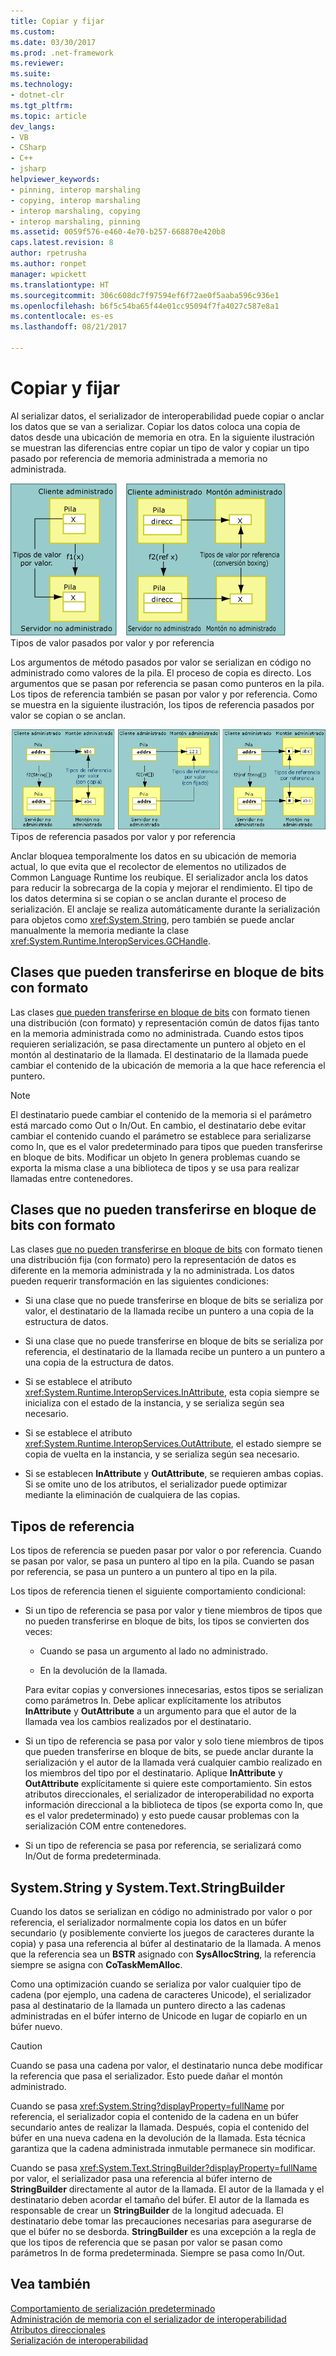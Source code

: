 ```yaml
---
title: Copiar y fijar
ms.custom: 
ms.date: 03/30/2017
ms.prod: .net-framework
ms.reviewer: 
ms.suite: 
ms.technology:
- dotnet-clr
ms.tgt_pltfrm: 
ms.topic: article
dev_langs:
- VB
- CSharp
- C++
- jsharp
helpviewer_keywords:
- pinning, interop marshaling
- copying, interop marshaling
- interop marshaling, copying
- interop marshaling, pinning
ms.assetid: 0059f576-e460-4e70-b257-668870e420b8
caps.latest.revision: 8
author: rpetrusha
ms.author: ronpet
manager: wpickett
ms.translationtype: HT
ms.sourcegitcommit: 306c608dc7f97594ef6f72ae0f5aaba596c936e1
ms.openlocfilehash: b6f5c54ba65f44e01cc95094f7fa4027c587e8a1
ms.contentlocale: es-es
ms.lasthandoff: 08/21/2017

---
```

# <a name="copying-and-pinning"></a>Copiar y fijar
Al serializar datos, el serializador de interoperabilidad puede copiar o anclar los datos que se van a serializar. Copiar los datos coloca una copia de datos desde una ubicación de memoria en otra. En la siguiente ilustración se muestran las diferencias entre copiar un tipo de valor y copiar un tipo pasado por referencia de memoria administrada a memoria no administrada.  
  
 ![Tipos de valor pasados por valor y por referencia](../../../docs/framework/interop/media/interopmarshalcopy.gif "interopmarshalcopy")  
Tipos de valor pasados por valor y por referencia  
  
 Los argumentos de método pasados por valor se serializan en código no administrado como valores de la pila. El proceso de copia es directo. Los argumentos que se pasan por referencia se pasan como punteros en la pila. Los tipos de referencia también se pasan por valor y por referencia. Como se muestra en la siguiente ilustración, los tipos de referencia pasados por valor se copian o se anclan.  
  
 ![Interoperabilidad COM](../../../docs/framework/interop/media/interopmarshalpin.gif "interopmarshalpin")  
Tipos de referencia pasados por valor y por referencia  
  
 Anclar bloquea temporalmente los datos en su ubicación de memoria actual, lo que evita que el recolector de elementos no utilizados de Common Language Runtime los reubique. El serializador ancla los datos para reducir la sobrecarga de la copia y mejorar el rendimiento. El tipo de los datos determina si se copian o se anclan durante el proceso de serialización.  El anclaje se realiza automáticamente durante la serialización para objetos como <xref:System.String>, pero también se puede anclar manualmente la memoria mediante la clase <xref:System.Runtime.InteropServices.GCHandle>.  
  
## <a name="formatted-blittable-classes"></a>Clases que pueden transferirse en bloque de bits con formato  
 Las clases [que pueden transferirse en bloque de bits](../../../docs/framework/interop/blittable-and-non-blittable-types.md) con formato tienen una distribución (con formato) y representación común de datos fijas tanto en la memoria administrada como no administrada. Cuando estos tipos requieren serialización, se pasa directamente un puntero al objeto en el montón al destinatario de la llamada. El destinatario de la llamada puede cambiar el contenido de la ubicación de memoria a la que hace referencia el puntero.  
  
> [!NOTE]
>  El destinatario puede cambiar el contenido de la memoria si el parámetro está marcado como Out o In/Out. En cambio, el destinatario debe evitar cambiar el contenido cuando el parámetro se establece para serializarse como In, que es el valor predeterminado para tipos que pueden transferirse en bloque de bits. Modificar un objeto In genera problemas cuando se exporta la misma clase a una biblioteca de tipos y se usa para realizar llamadas entre contenedores.  
  
## <a name="formatted-non-blittable-classes"></a>Clases que no pueden transferirse en bloque de bits con formato  
 Las clases [que no pueden transferirse en bloque de bits](../../../docs/framework/interop/blittable-and-non-blittable-types.md) con formato tienen una distribución fija (con formato) pero la representación de datos es diferente en la memoria administrada y la no administrada. Los datos pueden requerir transformación en las siguientes condiciones:  
  
-   Si una clase que no puede transferirse en bloque de bits se serializa por valor, el destinatario de la llamada recibe un puntero a una copia de la estructura de datos.  
  
-   Si una clase que no puede transferirse en bloque de bits se serializa por referencia, el destinatario de la llamada recibe un puntero a un puntero a una copia de la estructura de datos.  
  
-   Si se establece el atributo <xref:System.Runtime.InteropServices.InAttribute>, esta copia siempre se inicializa con el estado de la instancia, y se serializa según sea necesario.  
  
-   Si se establece el atributo <xref:System.Runtime.InteropServices.OutAttribute>, el estado siempre se copia de vuelta en la instancia, y se serializa según sea necesario.  
  
-   Si se establecen **InAttribute** y **OutAttribute**, se requieren ambas copias. Si se omite uno de los atributos, el serializador puede optimizar mediante la eliminación de cualquiera de las copias.  
  
## <a name="reference-types"></a>Tipos de referencia  
 Los tipos de referencia se pueden pasar por valor o por referencia. Cuando se pasan por valor, se pasa un puntero al tipo en la pila. Cuando se pasan por referencia, se pasa un puntero a un puntero al tipo en la pila.  
  
 Los tipos de referencia tienen el siguiente comportamiento condicional:  
  
-   Si un tipo de referencia se pasa por valor y tiene miembros de tipos que no pueden transferirse en bloque de bits, los tipos se convierten dos veces:  
  
    -   Cuando se pasa un argumento al lado no administrado.  
  
    -   En la devolución de la llamada.  
  
     Para evitar copias y conversiones innecesarias, estos tipos se serializan como parámetros In. Debe aplicar explícitamente los atributos **InAttribute** y **OutAttribute** a un argumento para que el autor de la llamada vea los cambios realizados por el destinatario.  
  
-   Si un tipo de referencia se pasa por valor y solo tiene miembros de tipos que pueden transferirse en bloque de bits, se puede anclar durante la serialización y el autor de la llamada verá cualquier cambio realizado en los miembros del tipo por el destinatario. Aplique **InAttribute** y **OutAttribute** explícitamente si quiere este comportamiento. Sin estos atributos direccionales, el serializador de interoperabilidad no exporta información direccional a la biblioteca de tipos (se exporta como In, que es el valor predeterminado) y esto puede causar problemas con la serialización COM entre contenedores.  
  
-   Si un tipo de referencia se pasa por referencia, se serializará como In/Out de forma predeterminada.  
  
## <a name="systemstring-and-systemtextstringbuilder"></a>System.String y System.Text.StringBuilder  
 Cuando los datos se serializan en código no administrado por valor o por referencia, el serializador normalmente copia los datos en un búfer secundario (y posiblemente convierte los juegos de caracteres durante la copia) y pasa una referencia al búfer al destinatario de la llamada. A menos que la referencia sea un **BSTR** asignado con **SysAllocString**, la referencia siempre se asigna con **CoTaskMemAlloc**.  
  
 Como una optimización cuando se serializa por valor cualquier tipo de cadena (por ejemplo, una cadena de caracteres Unicode), el serializador pasa al destinatario de la llamada un puntero directo a las cadenas administradas en el búfer interno de Unicode en lugar de copiarlo en un búfer nuevo.  
  
> [!CAUTION]
>  Cuando se pasa una cadena por valor, el destinatario nunca debe modificar la referencia que pasa el serializador. Esto puede dañar el montón administrado.  
  
 Cuando se pasa <xref:System.String?displayProperty=fullName> por referencia, el serializador copia el contenido de la cadena en un búfer secundario antes de realizar la llamada. Después, copia el contenido del búfer en una nueva cadena en la devolución de la llamada. Esta técnica garantiza que la cadena administrada inmutable permanece sin modificar.  
  
 Cuando se pasa <xref:System.Text.StringBuilder?displayProperty=fullName> por valor, el serializador pasa una referencia al búfer interno de **StringBuilder** directamente al autor de la llamada. El autor de la llamada y el destinatario deben acordar el tamaño del búfer. El autor de la llamada es responsable de crear un **StringBuilder** de la longitud adecuada. El destinatario debe tomar las precauciones necesarias para asegurarse de que el búfer no se desborda. **StringBuilder** es una excepción a la regla de que los tipos de referencia que se pasan por valor se pasan como parámetros In de forma predeterminada. Siempre se pasa como In/Out.  
  
## <a name="see-also"></a>Vea también  
 [Comportamiento de serialización predeterminado](../../../docs/framework/interop/default-marshaling-behavior.md)   
 [Administración de memoria con el serializador de interoperabilidad](http://msdn.microsoft.com/en-us/417206ce-ee3e-4619-9529-0c0b686c7bee)   
 [Atributos direccionales](http://msdn.microsoft.com/en-us/241ac5b5-928e-4969-8f58-1dbc048f9ea2)   
 [Serialización de interoperabilidad](../../../docs/framework/interop/interop-marshaling.md)

